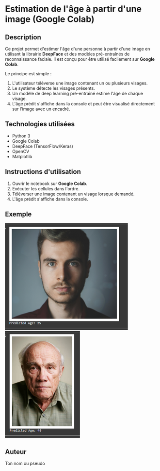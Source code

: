 # Estimation de l'âge à partir d'une image (Google Colab)

## Description
Ce projet permet d'estimer l'âge d'une personne à partir d'une image en utilisant la librairie **DeepFace** et des modèles pré-entraînés de reconnaissance faciale. Il est conçu pour être utilisé facilement sur **Google Colab**.

Le principe est simple : 
1. L'utilisateur téléverse une image contenant un ou plusieurs visages.
2. Le système détecte les visages présents.
3. Un modèle de deep learning pré-entraîné estime l'âge de chaque visage.
4. L'âge prédit s'affiche dans la console et peut être visualisé directement sur l'image avec un encadré.

## Technologies utilisées
- Python 3
- Google Colab
- DeepFace (TensorFlow/Keras)
- OpenCV
- Matplotlib

## Instructions d'utilisation
1. Ouvrir le notebook sur **Google Colab**.
2. Exécuter les cellules dans l'ordre.
3. Téléverser une image contenant un visage lorsque demandé.
4. L'âge prédit s'affiche dans la console.

## Exemple
![Exemple d'estimation d'âge](p1.PNG)
![Exemple d'estimation d'âge](p6.PNG)

## Auteur
Ton nom ou pseudo

